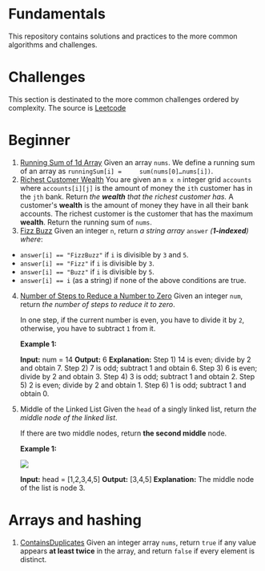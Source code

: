 # Fundamentals

This repository contains solutions and practices to the more common algorithms and challenges.

# Challenges
This section is destinated to the more common challenges ordered by complexity.
The source is [Leetcode](https://leetcode.com/)

# Beginner

 1. [Running Sum of 1d Array](https://leetcode.com/problems/running-sum-of-1d-array/description/)
 Given an array  `nums`. We define a running sum of an array as `runningSum[i] =     sum(nums[0]…nums[i])`.
2. [Richest Customer Wealth](https://leetcode.com/problems/richest-customer-wealth/)
You are given an  `m x n`  integer grid  `accounts`  where  `accounts[i][j]`  is the amount of money the  `i​​​​​​​​​​​th​​​​`  customer has in the  `j​​​​​​​​​​​th`​​​​ bank. Return _the  **wealth**  that the richest customer has._
A customer's  **wealth**  is the amount of money they have in all their bank accounts. The richest customer is the customer that has the maximum  **wealth**.
Return the running sum of  `nums`.
3. [Fizz Buzz](https://leetcode.com/problems/fizz-buzz/)
	Given an integer  `n`, return  _a string array_ `answer` _(**1-indexed**) where_:

-   `answer[i] == "FizzBuzz"`  if  `i`  is divisible by  `3`  and  `5`.
-   `answer[i] == "Fizz"`  if  `i`  is divisible by  `3`.
-   `answer[i] == "Buzz"`  if  `i`  is divisible by  `5`.
-   `answer[i] == i`  (as a string) if none of the above conditions are true.
4.  [Number of Steps to Reduce a Number to Zero](https://leetcode.com/problems/number-of-steps-to-reduce-a-number-to-zero/)
Given an integer  `num`, return  _the number of steps to reduce it to zero_.

	In one step, if the current number is even, you have to divide it by  `2`, otherwise, you have to subtract  `1`  from it.

	**Example 1:**

	**Input:** num = 14
	**Output:** 6
	**Explanation:** 
	Step 1) 14 is even; divide by 2 and obtain 7. 
	Step 2) 7 is odd; subtract 1 and obtain 6.
	Step 3) 6 is even; divide by 2 and obtain 3. 
	Step 4) 3 is odd; subtract 1 and obtain 2. 
	Step 5) 2 is even; divide by 2 and obtain 1. 
	Step 6) 1 is odd; subtract 1 and obtain 0.
5. Middle of the Linked List
		Given the  `head`  of a singly linked list, return  _the middle node of the linked list_.

	If there are two middle nodes, return  **the second middle**  node.

	**Example 1:**

	![](https://assets.leetcode.com/uploads/2021/07/23/lc-midlist1.jpg)

	**Input:** head = [1,2,3,4,5]
	**Output:** [3,4,5]
	**Explanation:** The middle node of the list is node 3.

# Arrays and hashing

 1. [ContainsDuplicates](https://leetcode.com/problems/contains-duplicate/description/)
Given an integer array `nums`, return `true` if any value appears **at least twice** in the array, and return `false` if every element is distinct.


